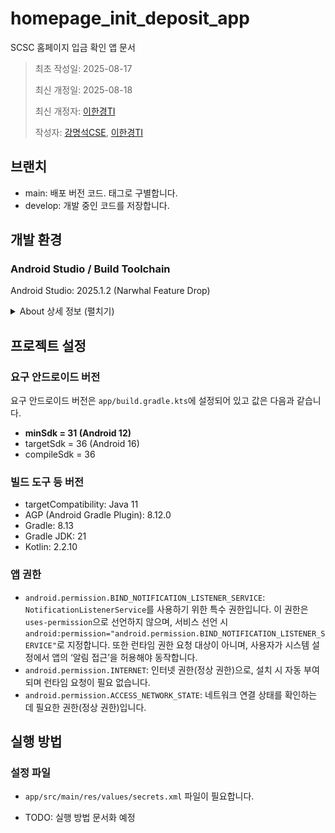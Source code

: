 # homepage_init_deposit_app

SCSC 홈페이지 입금 확인 앱 문서

> 최초 작성일: 2025-08-17
>
> 최신 개정일: 2025-08-18
>
> 최신 개정자: [이한경TI](mailto:tteokgook@gmail.com)
>
> 작성자: [강명석CSE](mailto:tomskang@naver.com), [이한경TI](mailto:tteokgook@gmail.com)

## 브랜치

- main: 배포 버전 코드. 태그로 구별합니다.
- develop: 개발 중인 코드를 저장합니다.

## 개발 환경

### Android Studio / Build Toolchain

Android Studio: 2025.1.2 (Narwhal Feature Drop)

<details>
<summary>About 상세 정보 (펼치기)</summary>

안드로이드 스튜디오 상단 메뉴 Help > About 에서 확인할 수 있는 안드로이드 스튜디오 등 버전은 아래와 같습니다.

참고: 아래 정보는 IDE 런타임 정보로, 프로젝트의 Gradle/빌드 JDK 설정과는 다를 수 있습니다(빌드 JDK는 아래 JDK 섹션 참고).

```text
Android Studio Narwhal Feature Drop | 2025.1.2
Build #AI-251.26094.121.2512.13840223, built on July 27, 2025
Runtime version: 21.0.6+-13391695-b895.109 amd64
VM: OpenJDK 64-Bit Server VM by JetBrains s.r.o.
Toolkit: sun.awt.windows.WToolkit
Windows 11.0
Kotlin plugin: K2 mode
GC: G1 Young Generation, G1 Concurrent GC, G1 Old Generation
Memory: 8192M
Cores: 12
Registry:
ide.experimental.ui=true
```

</details>

## 프로젝트 설정

### 요구 안드로이드 버전

요구 안드로이드 버전은 `app/build.gradle.kts`에 설정되어 있고 값은 다음과 같습니다.

- **minSdk = 31 (Android 12)**
- targetSdk = 36 (Android 16)
- compileSdk = 36

### 빌드 도구 등 버전

- targetCompatibility: Java 11
- AGP (Android Gradle Plugin): 8.12.0
- Gradle: 8.13
- Gradle JDK: 21
- Kotlin: 2.2.10

### 앱 권한

- `android.permission.BIND_NOTIFICATION_LISTENER_SERVICE`: `NotificationListenerService`를 사용하기 위한 특수
  권한입니다. 이 권한은 `uses-permission`으로 선언하지 않으며, 서비스 선언 시
  `android:permission="android.permission.BIND_NOTIFICATION_LISTENER_SERVICE"`로 지정합니다. 또한 런타임 권한 요청
  대상이 아니며, 사용자가 시스템 설정에서 앱의 ‘알림 접근’을 허용해야 동작합니다.
- `android.permission.INTERNET`: 인터넷 권한(정상 권한)으로, 설치 시 자동 부여되며 런타임 요청이 필요 없습니다.
- `android.permission.ACCESS_NETWORK_STATE`: 네트워크 연결 상태를 확인하는 데 필요한 권한(정상 권한)입니다.

## 실행 방법

### 설정 파일

- `app/src/main/res/values/secrets.xml` 파일이 필요합니다.

- TODO: 실행 방법 문서화 예정
